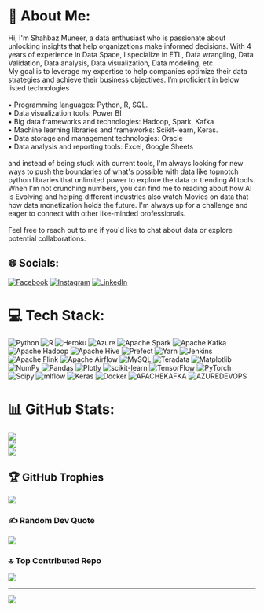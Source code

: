 # 💫 About Me:
Hi, I'm Shahbaz Muneer, a data enthusiast who is passionate about unlocking insights that help organizations make informed decisions. With 4 years of experience in Data Space, I specialize in ETL, Data wrangling, Data Validation, Data analysis, Data visualization, Data modeling, etc.<br>My goal is to leverage my expertise to help companies optimize their data strategies and achieve their business objectives. I’m proficient in below listed technologies <br><br>• Programming languages: Python, R, SQL.<br>• Data visualization tools: Power BI<br>• Big data frameworks and technologies: Hadoop, Spark, Kafka<br>• Machine learning libraries and frameworks: Scikit-learn, Keras. <br>• Data storage and management technologies: Oracle<br>• Data analysis and reporting tools: Excel, Google Sheets<br><br>and instead of being stuck with current tools, I'm always looking for new ways to push the boundaries of what's possible with data like topnotch python libraries that unlimited power to explore the data or trending AI tools. <br>When I'm not crunching numbers, you can find me to reading about how AI is Evolving and helping different industries also watch Movies on data that how data monetization holds the future. I'm always up for a challenge and eager to connect with other like-minded professionals.<br><br>Feel free to reach out to me if you'd like to chat about data or explore potential collaborations.


## 🌐 Socials:
[![Facebook](https://img.shields.io/badge/Facebook-%231877F2.svg?logo=Facebook&logoColor=white)](https://facebook.com/muhammadshahbaz7434) [![Instagram](https://img.shields.io/badge/Instagram-%23E4405F.svg?logo=Instagram&logoColor=white)](https://instagram.com/mdshahbaz7434) [![LinkedIn](https://img.shields.io/badge/LinkedIn-%230077B5.svg?logo=linkedin&logoColor=white)](https://linkedin.com/in/shehbazmuneer) 

# 💻 Tech Stack:
![Python](https://img.shields.io/badge/python-3670A0?style=for-the-badge&logo=python&logoColor=ffdd54) ![R](https://img.shields.io/badge/r-%23276DC3.svg?style=for-the-badge&logo=r&logoColor=white) ![Heroku](https://img.shields.io/badge/heroku-%23430098.svg?style=for-the-badge&logo=heroku&logoColor=white) ![Azure](https://img.shields.io/badge/azure-%230072C6.svg?style=for-the-badge&logo=microsoftazure&logoColor=white) ![Apache Spark](https://img.shields.io/badge/Apache%20Spark-FDEE21?style=for-the-badge&logo=apachespark&logoColor=black) ![Apache Kafka](https://img.shields.io/badge/Apache%20Kafka-000?style=for-the-badge&logo=apachekafka) ![Apache Hadoop](https://img.shields.io/badge/Apache%20Hadoop-66CCFF?style=for-the-badge&logo=apachehadoop&logoColor=black) ![Apache Hive](https://img.shields.io/badge/Apache%20Hive-FDEE21?style=for-the-badge&logo=apachehive&logoColor=black) ![Prefect](https://img.shields.io/badge/Prefect-%23ffffff.svg?style=for-the-badge&logo=prefect&logoColor=white) ![Yarn](https://img.shields.io/badge/yarn-%232C8EBB.svg?style=for-the-badge&logo=yarn&logoColor=white) ![Jenkins](https://img.shields.io/badge/jenkins-%232C5263.svg?style=for-the-badge&logo=jenkins&logoColor=white) ![Apache Flink](https://img.shields.io/badge/Apache%20Flink-E6526F?style=for-the-badge&logo=Apache%20Flink&logoColor=white) ![Apache Airflow](https://img.shields.io/badge/Apache%20Airflow-017CEE?style=for-the-badge&logo=Apache%20Airflow&logoColor=white) ![MySQL](https://img.shields.io/badge/mysql-%2300000f.svg?style=for-the-badge&logo=mysql&logoColor=white) ![Teradata](https://img.shields.io/badge/Teradata-F37440?style=for-the-badge&logo=teradata&logoColor=white) ![Matplotlib](https://img.shields.io/badge/Matplotlib-%23ffffff.svg?style=for-the-badge&logo=Matplotlib&logoColor=black) ![NumPy](https://img.shields.io/badge/numpy-%23013243.svg?style=for-the-badge&logo=numpy&logoColor=white) ![Pandas](https://img.shields.io/badge/pandas-%23150458.svg?style=for-the-badge&logo=pandas&logoColor=white) ![Plotly](https://img.shields.io/badge/Plotly-%233F4F75.svg?style=for-the-badge&logo=plotly&logoColor=white) ![scikit-learn](https://img.shields.io/badge/scikit--learn-%23F7931E.svg?style=for-the-badge&logo=scikit-learn&logoColor=white) ![TensorFlow](https://img.shields.io/badge/TensorFlow-%23FF6F00.svg?style=for-the-badge&logo=TensorFlow&logoColor=white) ![PyTorch](https://img.shields.io/badge/PyTorch-%23EE4C2C.svg?style=for-the-badge&logo=PyTorch&logoColor=white) ![Scipy](https://img.shields.io/badge/SciPy-%230C55A5.svg?style=for-the-badge&logo=scipy&logoColor=%white) ![mlflow](https://img.shields.io/badge/mlflow-%23d9ead3.svg?style=for-the-badge&logo=numpy&logoColor=blue) ![Keras](https://img.shields.io/badge/Keras-%23D00000.svg?style=for-the-badge&logo=Keras&logoColor=white) ![Docker](https://img.shields.io/badge/docker-%230db7ed.svg?style=for-the-badge&logo=docker&logoColor=white) ![APACHEKAFKA](https://img.shields.io/badge/apachekafka-231F20.svg?style=for-the-badge&logo=apachekafka&logoColor=white&color=%23231F20) ![AZUREDEVOPS](https://img.shields.io/badge/azuredevops-0078D7.svg?style=for-the-badge&logo=azuredevops&logoColor=white&color=%230078D7)
# 📊 GitHub Stats:
![](https://github-readme-stats.vercel.app/api?username=MDSHAHBAZ7434&theme=react&hide_border=false&include_all_commits=true&count_private=true)<br/>
![](https://github-readme-streak-stats.herokuapp.com/?user=MDSHAHBAZ7434&theme=react&hide_border=false)<br/>
![](https://github-readme-stats.vercel.app/api/top-langs/?username=MDSHAHBAZ7434&theme=react&hide_border=false&include_all_commits=true&count_private=true&layout=compact)

## 🏆 GitHub Trophies
![](https://github-profile-trophy.vercel.app/?username=MDSHAHBAZ7434&theme=radical&no-frame=false&no-bg=false&margin-w=4)

### ✍️ Random Dev Quote
![](https://quotes-github-readme.vercel.app/api?type=horizontal&theme=radical)

### 🔝 Top Contributed Repo
![](https://github-contributor-stats.vercel.app/api?username=MDSHAHBAZ7434&limit=5&theme=dark&combine_all_yearly_contributions=true)

---
[![](https://visitcount.itsvg.in/api?id=MDSHAHBAZ7434&icon=1&color=1)](https://visitcount.itsvg.in)

<!-- Proudly created with GPRM ( https://gprm.itsvg.in ) -->
